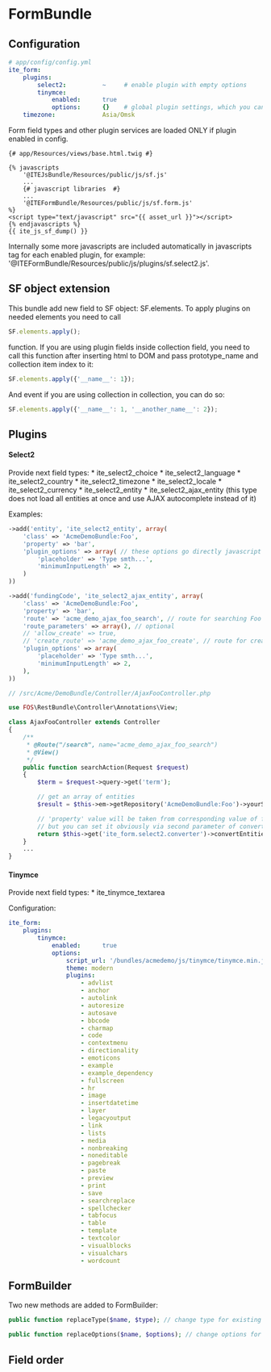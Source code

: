 FormBundle
==========

Configuration
-------------
```yml
# app/config/config.yml
ite_form:
    plugins:
        select2:          ~     # enable plugin with empty options
        tinymce:
            enabled:      true
            options:      {}    # global plugin settings, which you can override in specific field
    timezone:             Asia/Omsk
```
Form field types and other plugin services are loaded ONLY if plugin enabled in config.

```twig
{# app/Resources/views/base.html.twig #}

{% javascripts
    '@ITEJsBundle/Resources/public/js/sf.js'
    ...
    {# javascript libraries  #}
    ...
    '@ITEFormBundle/Resources/public/js/sf.form.js'
%}
<script type="text/javascript" src="{{ asset_url }}"></script>
{% endjavascripts %}
{{ ite_js_sf_dump() }}
```
Internally some more javascripts are included automatically in javascripts tag for each enabled plugin, for example: '@ITEFormBundle/Resources/public/js/plugins/sf.select2.js'.

SF object extension
-------------------
This bundle add new field to SF object: SF.elements. To apply plugins on needed elements you need to call 
```js
SF.elements.apply();
```
function. If you are using plugin fields inside collection field, you need to call this function after inserting html to DOM and pass prototype_name and collection item index to it:
```js
SF.elements.apply({'__name__': 1});
```
And event if you are using collection in collection, you can do so:
```js
SF.elements.apply({'__name__': 1, '__another_name__': 2});
```

Plugins
-------
<h4>Select2</h4>
Provide next field types:
 * ite_select2_choice
 * ite_select2_language
 * ite_select2_country
 * ite_select2_timezone
 * ite_select2_locale
 * ite_select2_currency
 * ite_select2_entity
 * ite_select2_ajax_entity (this type does not load all entities at once and use AJAX autocomplete instead of it)

Examples:

```php
->add('entity', 'ite_select2_entity', array(
    'class' => 'AcmeDemoBundle:Foo',
    'property' => 'bar',
    'plugin_options' => array( // these options go directly javascript when plugin will be initialized
        'placeholder' => 'Type smth...',
        'minimumInputLength' => 2,
    )
))
```

```php
->add('fundingCode', 'ite_select2_ajax_entity', array(
    'class' => 'AcmeDemoBundle:Foo',
    'property' => 'bar',
    'route' => 'acme_demo_ajax_foo_search', // route for searching Foo records by given query
    'route_parameters' => array(), // optional
    // 'allow_create' => true,
    // 'create_route' => 'acme_demo_ajax_foo_create', // route for creating Foo entity using given query
    'plugin_options' => array(
        'placeholder' => 'Type smth...',
        'minimumInputLength' => 2,
    ),
))
```

```php
// /src/Acme/DemoBundle/Controller/AjaxFooController.php

use FOS\RestBundle\Controller\Annotations\View;

class AjaxFooController extends Controller
{
    /**
     * @Route("/search", name="acme_demo_ajax_foo_search")
     * @View()
     */
    public function searchAction(Request $request)
    {
        $term = $request->query->get('term');

        // get an array of entities
        $result = $this->em->getRepository('AcmeDemoBundle:Foo')->yourSearchMethod($query);

        // 'property' value will be taken from corresponding value of field definition,
        // but you can set it obviously via second parameter of convertEntitiesToOptions()
        return $this->get('ite_form.select2.converter')->convertEntitiesToOptions($result);
    }
    ...
}
```

<h4>Tinymce</h4>
Provide next field types:
* ite_tinymce_textarea

Configuration:

```yml
ite_form:
    plugins:
        tinymce:
            enabled:      true
            options:      
                script_url: '/bundles/acmedemo/js/tinymce/tinymce.min.js'
                theme: modern
                plugins:
                    - advlist
                    - anchor
                    - autolink
                    - autoresize
                    - autosave
                    - bbcode
                    - charmap
                    - code
                    - contextmenu
                    - directionality
                    - emoticons
                    - example
                    - example_dependency
                    - fullscreen
                    - hr
                    - image
                    - insertdatetime
                    - layer
                    - legacyoutput
                    - link
                    - lists
                    - media
                    - nonbreaking
                    - noneditable
                    - pagebreak
                    - paste
                    - preview
                    - print
                    - save
                    - searchreplace
                    - spellchecker
                    - tabfocus
                    - table
                    - template
                    - textcolor
                    - visualblocks
                    - visualchars
                    - wordcount
```    
FormBuilder
-----------
Two new methods are added to FormBuilder:
```php
public function replaceType($name, $type); // change type for existing field

public function replaceOptions($name, $options); // change options for existing field
```
Field order
-----------

